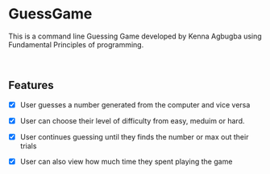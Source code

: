 # GuessGame
This is a command line Guessing Game developed by Kenna Agbugba using Fundamental Principles of programming.

<br>

## Features
- [x] User guesses a number generated from the computer and vice versa
- [x] User can choose their level of difficulty from easy, meduim or hard.
- [x] User continues guessing until they finds the number or max out their trials
- [x] User can also view how much time they spent playing the game



